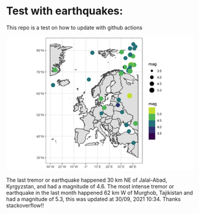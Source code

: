<!-- README.md is generated from README.Rmd. Please edit that file -->

Test with earthquakes:
======================

This repo is a test on how to update with github actions

![](man/figures/README-unnamed-chunk-2-1.png)

The last tremor or earthquake happened 30 km NE of Jalal-Abad,
Kyrgyzstan, and had a magnitude of 4.6. The most intense tremor or
earthquake in the last month happened 62 km W of Murghob, Tajikistan and
had a magnitude of 5.3, this was updated at 30/09, 2021 10:34. Thanks
stackoverflow!!
